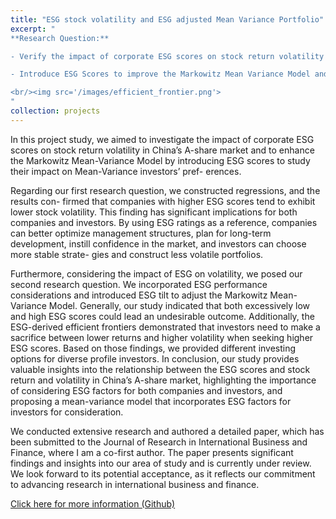```yaml
---
title: "ESG stock volatility and ESG adjusted Mean Variance Portfolio"
excerpt: "
**Research Question:**

- Verify the impact of corporate ESG scores on stock return volatility in China’s A-share market.

- Introduce ESG Scores to improve the Markowitz Mean Variance Model and study the impact of ESG on mean variance investors' preference.

<br/><img src='/images/efficient_frontier.png'>
"
collection: projects
---
```


In this project study, we aimed to investigate the impact of corporate ESG scores on stock
return volatility in China’s A-share market and to enhance the Markowitz Mean-Variance
Model by introducing ESG scores to study their impact on Mean-Variance investors’ pref-
erences.

Regarding our first research question, we constructed regressions, and the results con-
firmed that companies with higher ESG scores tend to exhibit lower stock volatility. This
finding has significant implications for both companies and investors. By using ESG ratings
as a reference, companies can better optimize management structures, plan for long-term
development, instill confidence in the market, and investors can choose more stable strate-
gies and construct less volatile portfolios.

Furthermore, considering the impact of ESG on volatility, we posed our second research
question. We incorporated ESG performance considerations and introduced ESG tilt to
adjust the Markowitz Mean-Variance Model. Generally, our study indicated that both
excessively low and high ESG scores could lead an undesirable outcome. Additionally,
the ESG-derived efficient frontiers demonstrated that investors need to make a sacrifice
between lower returns and higher volatility when seeking higher ESG scores. Based on
those findings, we provided different investing options for diverse profile investors.
In conclusion, our study provides valuable insights into the relationship between the
ESG scores and stock return and volatility in China’s A-share market, highlighting the
importance of considering ESG factors for both companies and investors, and proposing a
mean-variance model that incorporates ESG factors for investors for consideration.


We conducted extensive research and authored a detailed paper, which has been submitted to the Journal of Research in International Business and Finance, where I am a co-first author. The paper presents significant findings and insights into our area of study and is currently under review. We look forward to its potential acceptance, as it reflects our commitment to advancing research in international business and finance.


[Click here for more information (Github)](https://github.com/YangYiqu/Unlocking-A-Share-Market-Dynamics-Exploring-ESG-Impact-on-Volatility-and-Mean-Variance-Portfolio)
